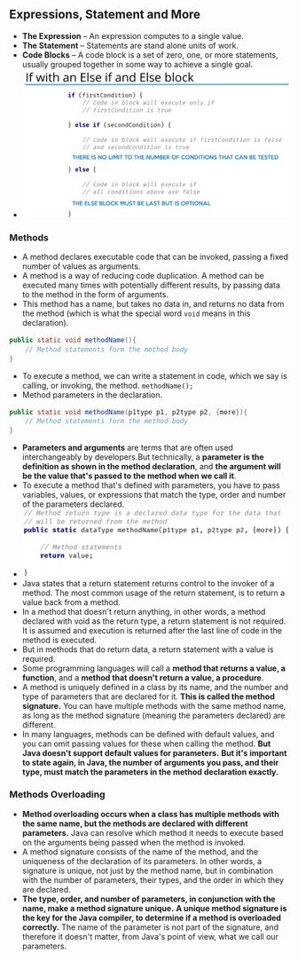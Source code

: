 ## Expressions, Statement and More

- **The Expression** – An expression computes to a single value.
- **The Statement** – Statements are stand alone units of work.
- **Code Blocks** – A code block is a set of zero, one, or more statements, usually grouped together in some way to achieve a single goal.
- ![image.png](assets/image.png)


### Methods

- A method declares executable code that can be invoked, passing a fixed number of values as arguments.
- A method is a way of reducing code duplication.  A method can be executed many times with potentially different results, by passing data to the method in the form of arguments.
- This method has a name, but takes no data in, and returns no data from the method (which is what the special word `void` means in this declaration).

```java
public static void methodName(){
    // Method statements form the method body 
}
```
- To execute a method, we can write a statement in code, which we say is calling, or invoking, the method. `methodName();`
-  Method parameters in the declaration.

```java
public static void methodName(p1type p1, p2type p2, {more}){
    // Method statements form the method body 
}
```
- **Parameters and arguments** are terms that are often used interchangeably by developers.But technically, a **parameter is the definition as shown in the method declaration**, and **the argument will be the value that's passed to the method when we call it**.
- To execute a method that's defined with parameters, you have to pass variables, values, or expressions that match the type, order and number of the parameters declared.
- ![img.png](assets/img.png)
- Java states that a return statement returns control to the invoker of a method. The most common usage of the return statement, is to return a value back from a method.
- In a method that doesn't return anything, in other words, a method declared with void as the return type, a return statement is not required.  It is assumed and execution is returned after the last line of code in the method is executed.
- But in methods that do return data, a return statement with a value is required.
- Some programming languages will call a **method that returns a value, a function**, and a **method that doesn't return a value, a procedure**.  
- A method is uniquely defined in a class by its name, and the number and type of parameters that are declared for it.  **This is called the method signature.**
  You can have multiple methods with the same method name, as long as the method signature (meaning the parameters declared) are different.
- In many languages, methods can be defined with default values, and you can omit passing values for these when calling the method.
  **But Java doesn't support default values for parameters.**
  **But it's important to state again, in Java, the number of arguments you pass, and their type, must match the parameters in the method declaration exactly.**


### Methods Overloading

- **Method overloading occurs when a class has multiple methods with the same name, but the methods are declared with different parameters.** Java can resolve which method it needs to execute based on the arguments being passed when the method is invoked.
- A method signature consists of the name of the method, and the uniqueness of the declaration of its parameters. In other words, a signature is unique, not just by the method name, but in combination with the number of parameters, their types, and the order in which they are declared.
- **The type, order, and number of parameters, in conjunction with the name, make a method signature unique.**
  **A unique method signature is the key for the Java compiler, to determine if a method is overloaded correctly.**
  The name of the parameter is not part of the signature, and therefore it doesn't matter, from Java's point of view, what we call our parameters.




























































